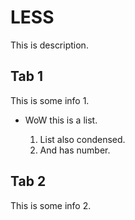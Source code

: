 # LESS
This is description.

## Tab 1
This is some info 1.

* WoW this is a list.

    1. List also condensed.
    2. And has number.

## Tab 2
This is some info 2.
